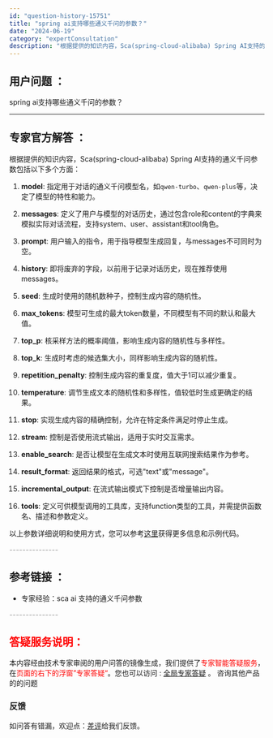 ```yaml
---
id: "question-history-15751"
title: "spring ai支持哪些通义千问的参数？"
date: "2024-06-19"
category: "expertConsultation"
description: "根据提供的知识内容，Sca(spring-cloud-alibaba) Spring AI支持的通义千问参数包括以下多个方面：1. **model**: 指定用于对话的通义千问模型名，如`qwen-turbo`、`qwen-plus`等，决定了模型的特性和能力。2. **messages**: 定义"
---
```


## 用户问题 ： 
 spring ai支持哪些通义千问的参数？  

---------------
## 专家官方解答 ：

根据提供的知识内容，Sca(spring-cloud-alibaba) Spring AI支持的通义千问参数包括以下多个方面：

1. **model**: 指定用于对话的通义千问模型名，如`qwen-turbo`、`qwen-plus`等，决定了模型的特性和能力。

2. **messages**: 定义了用户与模型的对话历史，通过包含role和content的字典来模拟实际对话流程，支持system、user、assistant和tool角色。

3. **prompt**: 用户输入的指令，用于指导模型生成回复，与messages不可同时为空。

4. **history**: 即将废弃的字段，以前用于记录对话历史，现在推荐使用messages。

5. **seed**: 生成时使用的随机数种子，控制生成内容的随机性。

6. **max_tokens**: 模型可生成的最大token数量，不同模型有不同的默认和最大值。

7. **top_p**: 核采样方法的概率阈值，影响生成内容的随机性与多样性。

8. **top_k**: 生成时考虑的候选集大小，同样影响生成内容的随机性。

9. **repetition_penalty**: 控制生成内容的重复度，值大于1可以减少重复。

10. **temperature**: 调节生成文本的随机性和多样性，值较低时生成更确定的结果。

11. **stop**: 实现生成内容的精确控制，允许在特定条件满足时停止生成。

12. **stream**: 控制是否使用流式输出，适用于实时交互需求。

13. **enable_search**: 是否让模型在生成文本时使用互联网搜索结果作为参考。

14. **result_format**: 返回结果的格式，可选"text"或"message"。

15. **incremental_output**: 在流式输出模式下控制是否增量输出内容。

16. **tools**: 定义可供模型调用的工具库，支持function类型的工具，并需提供函数名、描述和参数定义。

以上参数详细说明和使用方式，您可以参考[这里](https://help.aliyun.com/document_detail/2712573.html?spm=a2c4g.2712576.0.i1#7cde05535euty)获得更多信息和示例代码。


<font color="#949494">---------------</font> 


## 参考链接 ：

* 专家经验：sca ai 支持的通义千问参数 


 <font color="#949494">---------------</font> 
 


## <font color="#FF0000">答疑服务说明：</font> 

本内容经由技术专家审阅的用户问答的镜像生成，我们提供了<font color="#FF0000">专家智能答疑服务</font>，在<font color="#FF0000">页面的右下的浮窗”专家答疑“</font>。您也可以访问 : [全局专家答疑](https://answer.opensource.alibaba.com/docs/intro) 。 咨询其他产品的的问题

### 反馈
如问答有错漏，欢迎点：[差评](https://ai.nacos.io/user/feedbackByEnhancerGradePOJOID?enhancerGradePOJOId=15752)给我们反馈。
